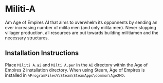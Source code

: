 Militi-A
========

Am Age of Empires AI that aims to overwhelm its opponnents by sending an ever increasing number of milita men (and only milita men). Never stopping villager production, all resources are put towards building militiamen and the necessary structures.

Installation Instructions
-------------------------

Place `Militi A.ai` and `Milti A.per` in the `AI` directory within the Age of Empires 2 installation directory. When using Steam, Age of Empires is installed in `%ProgramFiles%\Steam\SteamApps\common\Age2HD`.
